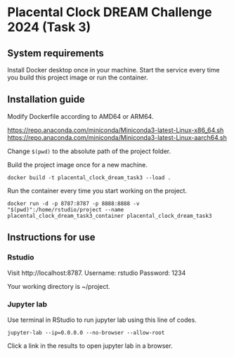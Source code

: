 # Placental Clock DREAM Challenge 2024 (Task 3)

## System requirements

Install Docker desktop once in your machine. Start the service every time you build this project image or run the container.

## Installation guide

Modify Dockerfile according to AMD64 or ARM64.

https://repo.anaconda.com/miniconda/Miniconda3-latest-Linux-x86_64.sh
https://repo.anaconda.com/miniconda/Miniconda3-latest-Linux-aarch64.sh

Change `$(pwd)` to the absolute path of the project folder.

Build the project image once for a new machine.

```{bash}
docker build -t placental_clock_dream_task3 --load .
```

Run the container every time you start working on the project.

```{bash}
docker run -d -p 8787:8787 -p 8888:8888 -v "$(pwd)":/home/rstudio/project --name placental_clock_dream_task3_container placental_clock_dream_task3
```

## Instructions for use

### Rstudio

Visit http://localhost:8787.
Username: rstudio
Password: 1234

Your working directory is ~/project.

### Jupyter lab

Use terminal in RStudio to run jupyter lab using this line of codes.

```{bash}
jupyter-lab --ip=0.0.0.0 --no-browser --allow-root
```

Click a link in the results to open jupyter lab in a browser.







